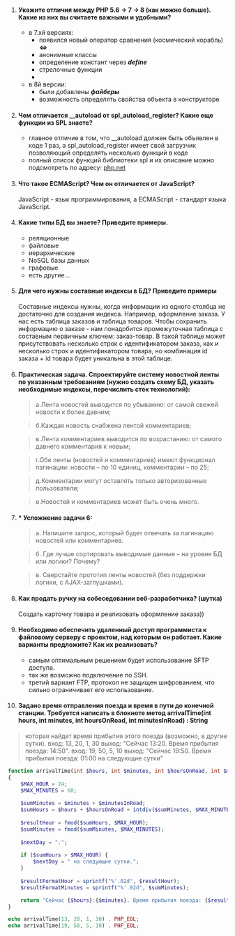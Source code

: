 1. #### Укажите отличия между PHP 5.6 -> 7 -> 8 (как можно больше). Какие из них вы считаете важными и удобными? ####
    * в 7.xй версиях:
      * появился новый оператор сравнения (космический корабль) __<=>__
      * анонимные классы
      * определение констант через ___define___
      * стрелочные функции
      * 
    * в 8й версии:
      * были добавлены ___файберы___
      * возможность определять свойства объекта в конструкторе

2. #### Чем отличается __autoload от spl_autoload_register? Какие еще функции из SPL знаете? ####
    * главное отличие в том, что __autoload должен быть объявлен в коде 1 раз, а spl_autoload_register имеет свой
      загрузчик позволяющий определять несколько функций в коде
    * полный список функций библиотеки spl и их описание можно подсмотреть по
      адресу: [php.net](https://www.php.net/manual/ru/ref.spl.php)

3. #### Что такое ECMAScript? Чем он отличается от JavaScript? ####
   JavaScript - язык программирования, а ECMAScript - стандарт языка JavaScript.

4. #### Какие типы БД вы знаете? Приведите примеры. ####
    * реляционные
    * файловые
    * иерархические
    * NoSQL базы данных
    * графовые
    * есть другие...

5. #### Для чего нужны составные индексы в БД? Приведите примеры ####
   Составные индексы нужны, когда информации из одного столбца не достаточно для создания индекса. Например, оформление
   заказа. У нас есть таблица заказов и таблица товаров. Чтобы сохранить информацию о заказе - нам понадобится
   промежуточная таблица с составным первичным ключем: заказ-товар. В такой таблице может присутствовать несколько строк
   с идентификатором заказа, как и несколько строк и идентификатором товара, но комбинация id заказа + id товара будет
   уникальна в этой таблице.

6. #### Практическая задача. Спроектируйте систему новостной ленты по указанным требованиям (нужно создать схему БД, указать необходимые индексы, перечислить стек технологий): ####
   > а.Лента новостей выводится по убыванию: от самой свежей новости к более давним;

   > б.Каждая новость снабжена лентой комментариев;

   > в.Лента комментариев выводится по возрастанию: от самого давнего комментария к новым;

   > г.Обе ленты (новостей и комментариев) имеют функционал пагинации: новости – по 10 единиц, комментарии – по 25;

   > д.Комментарии могут оставлять только авторизованные пользователи;

   > е.Новостей и комментариев может быть очень много.


7. ####  * Усложнение задачи 6: ####
   > а. Напишите запрос, который будет отвечать за пагинацию новостей или комментариев.

   > б. Где лучше сортировать выводимые данные – на уровне БД или логики? Почему?

   > в. Сверстайте прототип ленты новостей (без поддержки логики, с AJAX-заглушками).


8. #### Как продать ручку на собеседовании веб-разработчика? (шутка) ####
   Создать карточку товара и реализовать оформление заказа))

9. #### Необходимо обеспечить удаленный доступ программиста к файловому серверу с проектом, над которым он работает. Какие варианты предложите? Как их реализовать? ####
    * самым оптимальным решением будет использование SFTP доступа.
    * так же возможно подключение по SSH.
    * третий вариант FTP, протокол не защищен шифрованием, что сильно ограничивает его использование.

10. #### Задано время отправления поезда и время в пути до конечной станции. Требуется написать в блокноте метод arrivalTime(int hours, int minutes, int hoursOnRoad, int minutesInRoad) : String ####

> которая найдет время прибытия этого поезда (возможно, в другие сутки).
> вход: 13, 20, 1, 30
> выход: "Сейчас 13:20. Время прибытия поезда: 14:50".
> вход: 19, 50, 5, 10
> выход: "Сейчас 19:50. Время прибытия поезда: 01:00 на следующие сутки"

```php
function arrivalTime(int $hours, int $minutes, int $hoursOnRoad, int $minutesInRoad) : String
{
    $MAX_HOUR = 24;
    $MAX_MINUTES = 60;
    
    $sumMinutes = $minutes + $minutesInRoad;
    $sumHours = $hours + $hoursOnRoad + intdiv($sumMinutes, $MAX_MINUTES);
    
    $resultHour = fmod($sumHours, $MAX_HOUR);
    $sumMinutes = fmod($sumMinutes, $MAX_MINUTES);
    
    $nextDay = ".";
    
    if ($sumHours > $MAX_HOUR) {
        $nextDay = " на следующие сутки.";
    }
    
    $resultFormatHour = sprintf("%'.02d", $resultHour);
    $resultFormatMinutes = sprintf("%'.02d", $sumMinutes);

    return "Сейчас {$hours}:{$minutes}. Время прибытия поезда: {$resultFormatHour}:{$resultFormatMinutes}{$nextDay}";
}

echo arrivalTime(13, 20, 1, 30) . PHP_EOL;
echo arrivalTime(19, 50, 5, 10) . PHP_EOL;
```